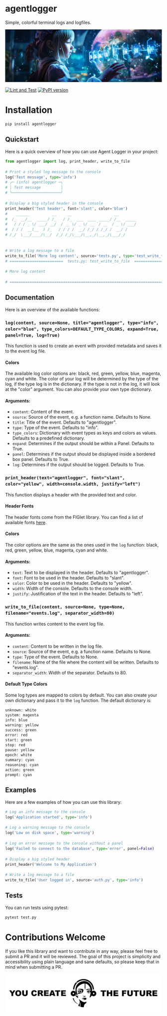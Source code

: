 # agentlogger <a href="https://discord.gg/qetWd7J9De"><img style="float: right" src="https://dcbadge.vercel.app/api/server/qetWd7J9De" alt=""></a>

Simple, colorful terminal logs and logfiles.

<img src="resources/image.jpg">

[![Lint and Test](https://github.com/AutonomousResearchGroup/agentlogger/actions/workflows/test.yml/badge.svg)](https://github.com/AutonomousResearchGroup/agentlogger/actions/workflows/test.yml)
[![PyPI version](https://badge.fury.io/py/agentlogger.svg)](https://badge.fury.io/py/agentlogger)

# Installation

```bash
pip install agentlogger
```

## Quickstart

Here is a quick overview of how you can use Agent Logger in your project:

```python
from agentlogger import log, print_header, write_to_file

# Print a styled log message to the console
log('Test message', type='info')
# ╭─ (info) agentlogger ─╮
# │ Test message         │
# ╰──────────────────────╯

# Display a big styled header in the console
print_header('Test header', font='slant', color='blue')
#    ______          __     __                   __
#  /_  __/__  _____/ /_   / /_  ___  ____ _____/ /__  _____
#   / / / _ \/ ___/ __/  / __ \/ _ \/ __ `/ __  / _ \/ ___/
#  / / /  __(__  ) /_   / / / /  __/ /_/ / /_/ /  __/ /
# /_/  \___/____/\__/  /_/ /_/\___/\__,_/\__,_/\___/_/


# Write a log message to a file
write_to_file('More log content', source='tests.py', type='test_write_to_file')
# ========================  tests.py: test_write_to_file  ========================

# More log content

# ================================================================================

```

## Documentation

Here is an overview of the available functions:

### `log(content, source=None, title="agentlogger", type="info", color="blue", type_colors=DEFAULT_TYPE_COLORS, expand=True, panel=True, log=True)`

This function is used to create an event with provided metadata and saves it to the event log file.

#### Colors

The available log color options are: black, red, green, yellow, blue, magenta, cyan and white. The color of your log will be determined by the type of the log, if the type log is in the dictionary. If the type is not in the log, it will look at the "color" argument. You can also provide your own type dictionary.

#### Arguments:

- `content`: Content of the event.
- `source`: Source of the event, e.g. a function name. Defaults to None.
- `title`: Title of the event. Defaults to "agentlogger".
- `type`: Type of the event. Defaults to "info".
- `type_colors`: Dictionary with event types as keys and colors as values. Defaults to a predefined dictionary.
- `expand`: Determines if the output should be within a Panel. Defaults to True.
- `panel`: Determines if the output should be displayed inside a bordered box panel. Defaults to True.
- `log`: Determines if the output should be logged. Defaults to True.

### `print_header(text="agentlogger", font="slant", color="yellow", width=console.width, justify="left")`

This function displays a header with the provided text and color.

#### Header Fonts

The header fonts come from the FIGlet library. You can find a list of available fonts [here](http://www.figlet.org/fontdb.cgi).

#### Colors

The color options are the same as the ones used in the `log` function: black, red, green, yellow, blue, magenta, cyan and white.

#### Arguments:

- `text`: Text to be displayed in the header. Defaults to "agentlogger".
- `font`: Font to be used in the header. Defaults to "slant".
- `color`: Color to be used in the header. Defaults to "yellow".
- `width`: Width of the console. Defaults to the console width.
- `justify`: Justification of the text in the header. Defaults to "left".

### `write_to_file(content, source=None, type=None, filename="events.log", separator_width=80)`

This function writes content to the event log file.

#### Arguments:

- `content`: Content to be written in the log file.
- `source`: Source of the event, e.g. a function name. Defaults to None.
- `type`: Type of the event. Defaults to None.
- `filename`: Name of the file where the content will be written. Defaults to "events.log".
- `separator_width`: Width of the separator. Defaults to 80.

#### Default Type Colors

Some log types are mapped to colors by default. You can also create your own dictionary and pass it to the `log` function. The default dictionary is:

```
unknown: white
system: magenta
info: blue
warning: yellow
success: green
error: red
start: green
stop: red
pause: yellow
epoch: white
summary: cyan
reasoning: cyan
action: green
prompt: cyan
```

## Examples

Here are a few examples of how you can use this library:

```python
# Log an info message to the console
log('Application started', type='info')

# Log a warning message to the console
log('Low on disk space', type='warning')

# Log an error message to the console without a panel
log('Failed to connect to the database', type='error', panel=False)

# Display a big styled header
print_header('Welcome to My Application')

# Write a log message to a file
write_to_file('User logged in', source='auth.py', type='info')
```

## Tests

You can run tests using pytest:

```bash
pytest test.py
```

# Contributions Welcome

If you like this library and want to contribute in any way, please feel free to submit a PR and it will be reviewed. The goal of this project is simplicity and accessibility using plain language and sane defaults, so please keep that in mind when submitting a PR.

<img src="resources/youcreatethefuture.jpg">

